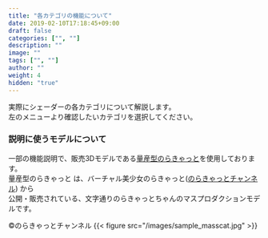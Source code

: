 ```yaml
---
title: "各カテゴリの機能について"
date: 2019-02-10T17:18:45+09:00
draft: false
categories: ["", ""]
description: ""
image: ""
tags: ["", ""]
author: ""
weight: 4
hidden: "true"
---
```

実際にシェーダーの各カテゴリについて解説します。  
左のメニューより確認したいカテゴリを選択してください。

### 説明に使うモデルについて

一部の機能説明で、販売3Dモデルである[量産型のらきゃっと](https://booth.pm/ja/items/1216498)を使用しております。  
量産型のらきゃっと は、バーチャル美少女のらきゃっと([のらきゃっとチャンネル](https://www.youtube.com/channel/UC3iwL9Yz8LcKkJsnLPevOTQ)) から  
公開・販売されている、文字通りのらきゃっとちゃんのマスプロダクションモデルです。    
  
©️のらきゃっとチャンネル
{{< figure src="/images/sample_masscat.jpg" >}}